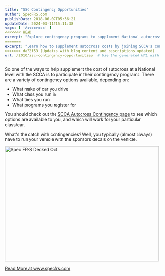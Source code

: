 ```yaml
---
title: "SSC Contingency Opportunities"
author: SpecFRS.com
publishDate: 2018-06-07T05:36:21
updateDate: 2024-03-11T15:11:38
tags: [ 'Autocross' ]
<<<<<<< HEAD
excerpt: "Explore contingency programs to supplement National autocross costs with SCCA. Learn about options based on car make, class, tires, and registration programs."
=======
excerpt: "Learn how to supplement autocross costs by joining SCCA's contingency programs based on your car, class, tires, and registration for additional benefits."
>>>>>>> da72f53 (Updates with blog content and descriptions updated)
url: /2018/ssc-contingency-opportunities  # Use the generated URL with year
---
```

<p>So one of the ways to help supplement the cost of autocross at a National level with the SCCA is to participate in their contingency programs. There are a variety of contingency options available, depending on:</p>  <ul>  <li>What make of car you drive</li>  <li>What class you run in</li>  <li>What tires you run</li>  <li>What programs you register for</li> </ul>  <p>You should check out the <a href="https://www.scca.com/pages/solo-contingency" target="_blank">SCCA Autocross Contingency page</a> to see which options are available to you, and which will work for your particular class/car.</p>  <p>What's the catch with contingencies? Well, you typically (almost always) have to run your vehicle with the sponsors decals on the vehicle.</p>  <p><a data-flickr-embed="true" data-footer="true" data-header="true" href="https://www.flickr.com/photos/chammond/39900291410/in/dateposted/" title="Spec FR-S Decked Out"><img alt="Spec FR-S Decked Out" height="375" src="https://farm1.staticflickr.com/964/39900291410_b5302163bd.jpg" width="500" /></a><script async src="//embedr.flickr.com/assets/client-code.js" charset="utf-8"></script></p>  <a href="https://www.specfrs.com/ssc-contingency-opportunities">Read More at www.specfrs.com</a>

